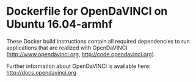 # Dockerfile for OpenDaVINCI on Ubuntu 16.04-armhf

These Docker build instructions contain all required dependencies to run
applications that are realized with OpenDaVINCI (http://www.opendavinci.org,
http://code.opendavinci.org).

Further information about OpenDaVINCI is available here: http://docs.opendavinci.org

